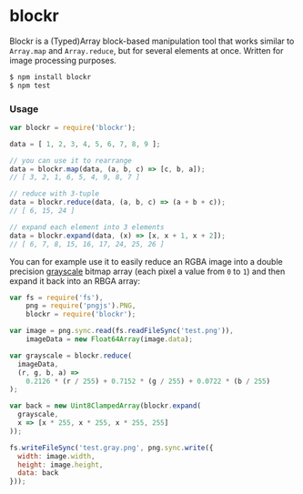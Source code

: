 # blockr

Blockr is a (Typed)Array block-based manipulation tool that works similar to `Array.map` and `Array.reduce`, but for several elements at once. Written for image processing purposes.

```bash
$ npm install blockr
$ npm test
```

### Usage

```javascript
var blockr = require('blockr');

data = [ 1, 2, 3, 4, 5, 6, 7, 8, 9 ];

// you can use it to rearrange
data = blockr.map(data, (a, b, c) => [c, b, a]);
// [ 3, 2, 1, 6, 5, 4, 9, 8, 7 ]

// reduce with 3-tuple
data = blockr.reduce(data, (a, b, c) => (a + b + c));
// [ 6, 15, 24 ]

// expand each element into 3 elements
data = blockr.expand(data, (x) => [x, x + 1, x + 2]);
// [ 6, 7, 8, 15, 16, 17, 24, 25, 26 ]
```

You can for example use it to easily reduce an RGBA image into a double precision [grayscale](https://en.wikipedia.org/wiki/Grayscale) bitmap array (each pixel a value from `0` to `1`) and then expand it back into an RBGA array:

```javascript
var fs = require('fs'),
    png = require('pngjs').PNG,
    blockr = require('blockr');

var image = png.sync.read(fs.readFileSync('test.png')),
    imageData = new Float64Array(image.data);

var grayscale = blockr.reduce(
  imageData,
  (r, g, b, a) =>
    0.2126 * (r / 255) + 0.7152 * (g / 255) + 0.0722 * (b / 255)
);

var back = new Uint8ClampedArray(blockr.expand(
  grayscale,
  x => [x * 255, x * 255, x * 255, 255]
));

fs.writeFileSync('test.gray.png', png.sync.write({
  width: image.width,
  height: image.height,
  data: back
}));
```
